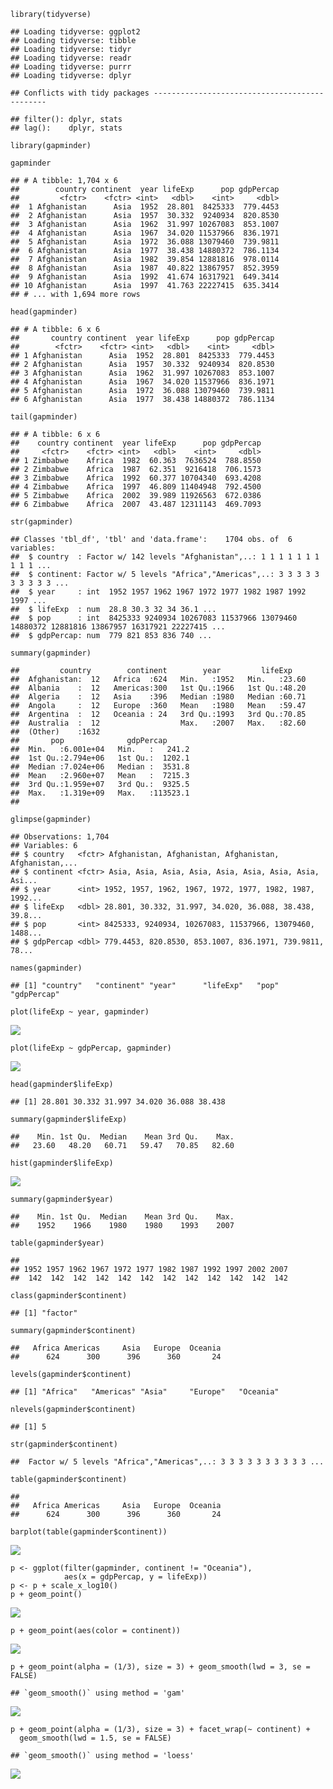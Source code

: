     library(tidyverse)

    ## Loading tidyverse: ggplot2
    ## Loading tidyverse: tibble
    ## Loading tidyverse: tidyr
    ## Loading tidyverse: readr
    ## Loading tidyverse: purrr
    ## Loading tidyverse: dplyr

    ## Conflicts with tidy packages ----------------------------------------------

    ## filter(): dplyr, stats
    ## lag():    dplyr, stats

    library(gapminder)

    gapminder

    ## # A tibble: 1,704 x 6
    ##        country continent  year lifeExp      pop gdpPercap
    ##         <fctr>    <fctr> <int>   <dbl>    <int>     <dbl>
    ##  1 Afghanistan      Asia  1952  28.801  8425333  779.4453
    ##  2 Afghanistan      Asia  1957  30.332  9240934  820.8530
    ##  3 Afghanistan      Asia  1962  31.997 10267083  853.1007
    ##  4 Afghanistan      Asia  1967  34.020 11537966  836.1971
    ##  5 Afghanistan      Asia  1972  36.088 13079460  739.9811
    ##  6 Afghanistan      Asia  1977  38.438 14880372  786.1134
    ##  7 Afghanistan      Asia  1982  39.854 12881816  978.0114
    ##  8 Afghanistan      Asia  1987  40.822 13867957  852.3959
    ##  9 Afghanistan      Asia  1992  41.674 16317921  649.3414
    ## 10 Afghanistan      Asia  1997  41.763 22227415  635.3414
    ## # ... with 1,694 more rows

    head(gapminder)

    ## # A tibble: 6 x 6
    ##       country continent  year lifeExp      pop gdpPercap
    ##        <fctr>    <fctr> <int>   <dbl>    <int>     <dbl>
    ## 1 Afghanistan      Asia  1952  28.801  8425333  779.4453
    ## 2 Afghanistan      Asia  1957  30.332  9240934  820.8530
    ## 3 Afghanistan      Asia  1962  31.997 10267083  853.1007
    ## 4 Afghanistan      Asia  1967  34.020 11537966  836.1971
    ## 5 Afghanistan      Asia  1972  36.088 13079460  739.9811
    ## 6 Afghanistan      Asia  1977  38.438 14880372  786.1134

    tail(gapminder)

    ## # A tibble: 6 x 6
    ##    country continent  year lifeExp      pop gdpPercap
    ##     <fctr>    <fctr> <int>   <dbl>    <int>     <dbl>
    ## 1 Zimbabwe    Africa  1982  60.363  7636524  788.8550
    ## 2 Zimbabwe    Africa  1987  62.351  9216418  706.1573
    ## 3 Zimbabwe    Africa  1992  60.377 10704340  693.4208
    ## 4 Zimbabwe    Africa  1997  46.809 11404948  792.4500
    ## 5 Zimbabwe    Africa  2002  39.989 11926563  672.0386
    ## 6 Zimbabwe    Africa  2007  43.487 12311143  469.7093

    str(gapminder)

    ## Classes 'tbl_df', 'tbl' and 'data.frame':    1704 obs. of  6 variables:
    ##  $ country  : Factor w/ 142 levels "Afghanistan",..: 1 1 1 1 1 1 1 1 1 1 ...
    ##  $ continent: Factor w/ 5 levels "Africa","Americas",..: 3 3 3 3 3 3 3 3 3 3 ...
    ##  $ year     : int  1952 1957 1962 1967 1972 1977 1982 1987 1992 1997 ...
    ##  $ lifeExp  : num  28.8 30.3 32 34 36.1 ...
    ##  $ pop      : int  8425333 9240934 10267083 11537966 13079460 14880372 12881816 13867957 16317921 22227415 ...
    ##  $ gdpPercap: num  779 821 853 836 740 ...

    summary(gapminder)

    ##         country        continent        year         lifeExp     
    ##  Afghanistan:  12   Africa  :624   Min.   :1952   Min.   :23.60  
    ##  Albania    :  12   Americas:300   1st Qu.:1966   1st Qu.:48.20  
    ##  Algeria    :  12   Asia    :396   Median :1980   Median :60.71  
    ##  Angola     :  12   Europe  :360   Mean   :1980   Mean   :59.47  
    ##  Argentina  :  12   Oceania : 24   3rd Qu.:1993   3rd Qu.:70.85  
    ##  Australia  :  12                  Max.   :2007   Max.   :82.60  
    ##  (Other)    :1632                                                
    ##       pop              gdpPercap       
    ##  Min.   :6.001e+04   Min.   :   241.2  
    ##  1st Qu.:2.794e+06   1st Qu.:  1202.1  
    ##  Median :7.024e+06   Median :  3531.8  
    ##  Mean   :2.960e+07   Mean   :  7215.3  
    ##  3rd Qu.:1.959e+07   3rd Qu.:  9325.5  
    ##  Max.   :1.319e+09   Max.   :113523.1  
    ## 

    glimpse(gapminder)

    ## Observations: 1,704
    ## Variables: 6
    ## $ country   <fctr> Afghanistan, Afghanistan, Afghanistan, Afghanistan,...
    ## $ continent <fctr> Asia, Asia, Asia, Asia, Asia, Asia, Asia, Asia, Asi...
    ## $ year      <int> 1952, 1957, 1962, 1967, 1972, 1977, 1982, 1987, 1992...
    ## $ lifeExp   <dbl> 28.801, 30.332, 31.997, 34.020, 36.088, 38.438, 39.8...
    ## $ pop       <int> 8425333, 9240934, 10267083, 11537966, 13079460, 1488...
    ## $ gdpPercap <dbl> 779.4453, 820.8530, 853.1007, 836.1971, 739.9811, 78...

    names(gapminder)

    ## [1] "country"   "continent" "year"      "lifeExp"   "pop"       "gdpPercap"

    plot(lifeExp ~ year, gapminder)

![](hw01_gapminder_files/figure-markdown_strict/unnamed-chunk-10-1.png)

    plot(lifeExp ~ gdpPercap, gapminder)

![](hw01_gapminder_files/figure-markdown_strict/unnamed-chunk-11-1.png)

    head(gapminder$lifeExp)

    ## [1] 28.801 30.332 31.997 34.020 36.088 38.438

    summary(gapminder$lifeExp)

    ##    Min. 1st Qu.  Median    Mean 3rd Qu.    Max. 
    ##   23.60   48.20   60.71   59.47   70.85   82.60

    hist(gapminder$lifeExp)

![](hw01_gapminder_files/figure-markdown_strict/unnamed-chunk-14-1.png)

    summary(gapminder$year)

    ##    Min. 1st Qu.  Median    Mean 3rd Qu.    Max. 
    ##    1952    1966    1980    1980    1993    2007

    table(gapminder$year)

    ## 
    ## 1952 1957 1962 1967 1972 1977 1982 1987 1992 1997 2002 2007 
    ##  142  142  142  142  142  142  142  142  142  142  142  142

    class(gapminder$continent)

    ## [1] "factor"

    summary(gapminder$continent)

    ##   Africa Americas     Asia   Europe  Oceania 
    ##      624      300      396      360       24

    levels(gapminder$continent)

    ## [1] "Africa"   "Americas" "Asia"     "Europe"   "Oceania"

    nlevels(gapminder$continent)

    ## [1] 5

    str(gapminder$continent)

    ##  Factor w/ 5 levels "Africa","Americas",..: 3 3 3 3 3 3 3 3 3 3 ...

    table(gapminder$continent)

    ## 
    ##   Africa Americas     Asia   Europe  Oceania 
    ##      624      300      396      360       24

    barplot(table(gapminder$continent))

![](hw01_gapminder_files/figure-markdown_strict/unnamed-chunk-23-1.png)

    p <- ggplot(filter(gapminder, continent != "Oceania"),
                aes(x = gdpPercap, y = lifeExp))
    p <- p + scale_x_log10() 
    p + geom_point() 

![](hw01_gapminder_files/figure-markdown_strict/unnamed-chunk-24-1.png)

    p + geom_point(aes(color = continent)) 

![](hw01_gapminder_files/figure-markdown_strict/unnamed-chunk-24-2.png)

    p + geom_point(alpha = (1/3), size = 3) + geom_smooth(lwd = 3, se = FALSE)

    ## `geom_smooth()` using method = 'gam'

![](hw01_gapminder_files/figure-markdown_strict/unnamed-chunk-24-3.png)

    p + geom_point(alpha = (1/3), size = 3) + facet_wrap(~ continent) +
      geom_smooth(lwd = 1.5, se = FALSE)

    ## `geom_smooth()` using method = 'loess'

![](hw01_gapminder_files/figure-markdown_strict/unnamed-chunk-24-4.png)
